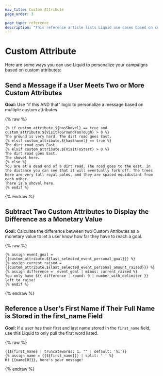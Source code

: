```yaml
---
nav_title: Custom Attribute
page_order: 3

page_type: reference
description: "This reference article lists Liquid use cases based on custom attributes."
---
```


# Custom Attribute

Here are some ways you can use Liquid to personalize your campaigns based on custom attributes:

## Send a Message if a User Meets Two or More Custom Attributes

**Goal:** Use "if this AND that" logic to personalize a message based on multiple custom attributes.

{% raw %}

```liquid
{% if custom_attribute.${hasShovel} == true and custom_attribute.${VisitToGroundTooTough} > 0 %}
The ground is very hard. The dirt road goes East.
{% elsif custom_attribute.${hasShovel} == true %}
The dirt road goes East.
{% elsif custom_attribute.${VisitToStart} > 0 %}
The dirt road goes East.
The shovel here.
{% else %}
You are at a dead end of a dirt road. The road goes to the east. In the distance you can see that it will eventually fork off. The trees here are very tall royal palms, and they are spaced equidistant from each other.
There is a shovel here.
{% endif %}
```

{% endraw %}

## Subtract Two Custom Attributes to Display the Difference as a Monetary Value

**Goal:** Calculate the difference between two Custom Attributes as a monetary value to let a user know how far they have to reach a goal.

{% raw %}

```liquid
{% assign event_goal = {{custom_attribute.${last_selected_event_personal_goal}}} %}
{% assign current_raised =  {{custom_attribute.${last_selected_event_personal_amount_raised}}} %}
{% assign difference =  event_goal | minus: current_raised %}
You only have ${{ difference | round: 0 | number_with_delimiter }} left to raise!
{% endif %}
```

{% endraw %}

## Reference a User's First Name if Their Full Name is Stored in the first_name Field

**Goal:** If a user has their first and last name stored in the `first_name` field, use this Liquid to only pull the first word listed.

{% raw %}

```liquid
{{${first_name} | truncatewords: 1, "" | default: 'hi'}}
{% assign name = {{${first_name}}} | split: ' ' %}
Hi {{name[0]}}, here's your message!
```

{% endraw %}